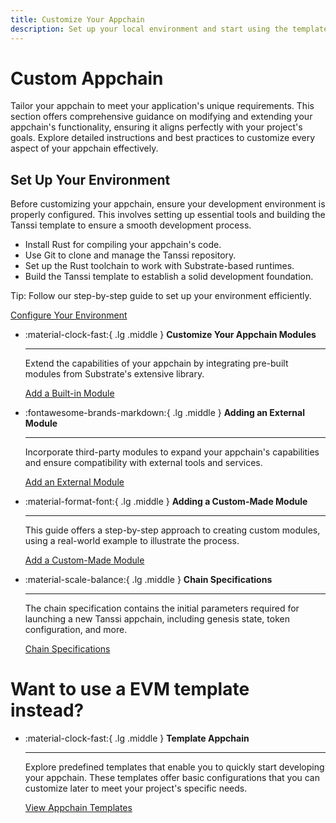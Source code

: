 ```yaml
---
title: Customize Your Appchain
description: Set up your local environment and start using the templates to build your appchain with Substrate, a powerful and modular blockchain framework based in Rust.
---
```


# Custom Appchain

Tailor your appchain to meet your application's unique requirements. This section offers comprehensive guidance on modifying and extending your appchain's functionality, ensuring it aligns perfectly with your project's goals. Explore detailed instructions and best practices to customize every aspect of your appchain effectively.

## Set Up Your Environment

Before customizing your appchain, ensure your development environment is properly configured. This involves setting up essential tools and building the Tanssi template to ensure a smooth development process.

- Install Rust for compiling your appchain's code.
- Use Git to clone and manage the Tanssi repository.
- Set up the Rust toolchain to work with Substrate-based runtimes.
- Build the Tanssi template to establish a solid development foundation.

Tip: Follow our step-by-step guide to set up your environment efficiently.

[Configure Your Environment](*)

<div class="grid cards" markdown>

-   :material-clock-fast:{ .lg .middle } __Customize Your Appchain Modules__

    ---

    Extend the capabilities of your appchain by integrating pre-built modules from Substrate's extensive library. 

    [Add a Built-in Module](#)

-   :fontawesome-brands-markdown:{ .lg .middle } __Adding an External Module__

    ---

    Incorporate third-party modules to expand your appchain's capabilities and ensure compatibility with external tools and services.

    [Add an External Module](#)

-   :material-format-font:{ .lg .middle } __Adding a Custom-Made Module__

    ---

    This guide offers a step-by-step approach to creating custom modules, using a real-world example to illustrate the process.

    [Add a Custom-Made Module](#)

-   :material-scale-balance:{ .lg .middle } __Chain Specifications__

    ---

    The chain specification contains the initial parameters required for launching a new Tanssi appchain, including genesis state, token configuration, and more.

    [Chain Specifications](#)

</div>

# Want to use a EVM template instead?

<div class="grid cards" markdown>

-   :material-clock-fast:{ .lg .middle } __Template Appchain__

    ---

    Explore predefined templates that enable you to quickly start developing your appchain. These templates offer basic configurations that you can customize later to meet your project's specific needs.

    [View Appchain Templates](#)

</div>
